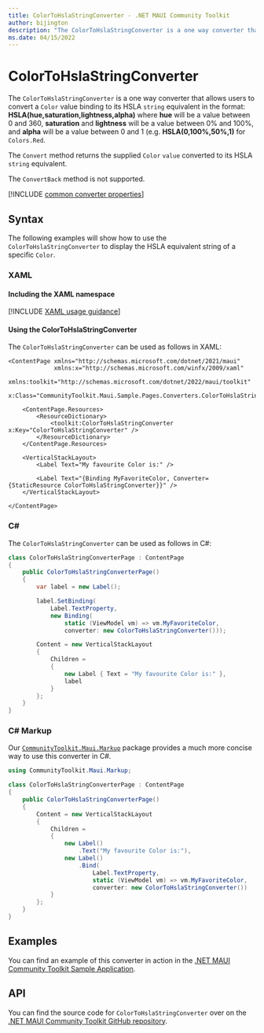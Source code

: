 ```yaml
---
title: ColorToHslaStringConverter - .NET MAUI Community Toolkit
author: bijington
description: "The ColorToHslaStringConverter is a one way converter that allows users to convert a Color value binding to its HSLA string equivalent."
ms.date: 04/15/2022
---
```


# ColorToHslaStringConverter

The `ColorToHslaStringConverter` is a one way converter that allows users to convert a `Color` value binding to its HSLA `string` equivalent in the format: **HSLA(hue,saturation,lightness,alpha)** where **hue** will be a value between 0 and 360, **saturation** and **lightness** will be a value between 0% and 100%, and **alpha** will be a value between 0 and 1 (e.g. **HSLA(0,100%,50%,1)** for `Colors.Red`.

The `Convert` method returns the supplied `Color` `value` converted to its HSLA `string` equivalent.

The `ConvertBack` method is not supported.

[!INCLUDE [common converter properties](../includes/communitytoolkit-converter.md)]

## Syntax

The following examples will show how to use the `ColorToHslaStringConverter` to display the HSLA equivalent string of a specific `Color`.

### XAML

#### Including the XAML namespace

[!INCLUDE [XAML usage guidance](../includes/xaml-usage.md)]

#### Using the ColorToHslaStringConverter

The `ColorToHslaStringConverter` can be used as follows in XAML:

```xaml
<ContentPage xmlns="http://schemas.microsoft.com/dotnet/2021/maui"
             xmlns:x="http://schemas.microsoft.com/winfx/2009/xaml"
             xmlns:toolkit="http://schemas.microsoft.com/dotnet/2022/maui/toolkit"
             x:Class="CommunityToolkit.Maui.Sample.Pages.Converters.ColorToHslaStringConverterPage">

    <ContentPage.Resources>
        <ResourceDictionary>
            <toolkit:ColorToHslaStringConverter x:Key="ColorToHslaStringConverter" />
        </ResourceDictionary>
    </ContentPage.Resources>

    <VerticalStackLayout>
        <Label Text="My favourite Color is:" />

        <Label Text="{Binding MyFavoriteColor, Converter={StaticResource ColorToHslaStringConverter}}" />
    </VerticalStackLayout>

</ContentPage>
```

### C#

The `ColorToHslaStringConverter` can be used as follows in C#:

```csharp
class ColorToHslaStringConverterPage : ContentPage
{
    public ColorToHslaStringConverterPage()
    {
        var label = new Label();

        label.SetBinding(
            Label.TextProperty,
            new Binding(
                static (ViewModel vm) => vm.MyFavoriteColor,
                converter: new ColorToHslaStringConverter()));

        Content = new VerticalStackLayout
        {
            Children =
            {
                new Label { Text = "My favourite Color is:" },
                label
            }
        };
    }
}
```

### C# Markup

Our [`CommunityToolkit.Maui.Markup`](../markup/markup.md) package provides a much more concise way to use this converter in C#.

```csharp
using CommunityToolkit.Maui.Markup;

class ColorToHslaStringConverterPage : ContentPage
{
    public ColorToHslaStringConverterPage()
    {
        Content = new VerticalStackLayout
        {
            Children =
            {
                new Label()
                    .Text("My favourite Color is:"),
                new Label()
                    .Bind(
                        Label.TextProperty,
                        static (ViewModel vm) => vm.MyFavoriteColor,
                        converter: new ColorToHslaStringConverter())
            }
        };
    }
}
```

## Examples

You can find an example of this converter in action in the [.NET MAUI Community Toolkit Sample Application](https://github.com/CommunityToolkit/Maui/blob/main/samples/CommunityToolkit.Maui.Sample/Pages/Converters/ColorsConverterPage.xaml).

## API

You can find the source code for `ColorToHslaStringConverter` over on the [.NET MAUI Community Toolkit GitHub repository](https://github.com/CommunityToolkit/Maui/blob/main/src/CommunityToolkit.Maui/Converters/ColorToStringConverter.shared.cs).
